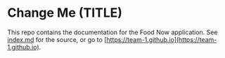 # Change Me (TITLE)

This repo contains the documentation for the Food Now application. See [index.md](index.md) for the source, or go to [https://team-1.github.io](https://team-1.github.io).
